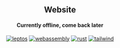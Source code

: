 <div align="center">

## Website
#### Currently offline, come back later

[![leptos](https://img.shields.io/badge/leptos-red.svg?style=for-the-badge&logoColor=white&logo=wleptos)][leptos]
[![webassembly](https://img.shields.io/badge/webassembly-654FF0.svg?style=for-the-badge&logoColor=white&logo=webassembly)][webassembly]
[![rust](https://img.shields.io/badge/rust-orange.svg?style=for-the-badge&logoColor=white&logo=rust)][rust]
[![tailwind](https://img.shields.io/badge/tailwind-06B6D4.svg?style=for-the-badge&logoColor=white&logo=tailwindcss)][tailwind] 
 
 

[leptos]: https://github.com/leptos-rs/leptos
[webassembly]: https://webassembly.org/
[rust]: https://www.rust-lang.org/
[tailwind]: https://tailwindcss.com/

</div>
